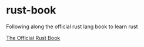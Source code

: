 # rust-book
Following along the official rust lang book to learn rust

[The Official Rust Book](https://doc.rust-lang.org/book/)